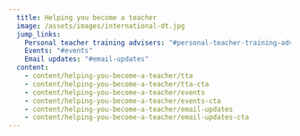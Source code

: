 ```yaml
---
  title: Helping you become a teacher
  image: /assets/images/international-dt.jpg
  jump_links:
    Personal teacher training advisers: "#personal-teacher-training-advisers"
    Events: "#events"
    Email updates: "#email-updates"
  content:
    - content/helping-you-become-a-teacher/tta
    - content/helping-you-become-a-teacher/tta-cta
    - content/helping-you-become-a-teacher/events
    - content/helping-you-become-a-teacher/events-cta
    - content/helping-you-become-a-teacher/email-updates
    - content/helping-you-become-a-teacher/email-updates-cta
---
```

